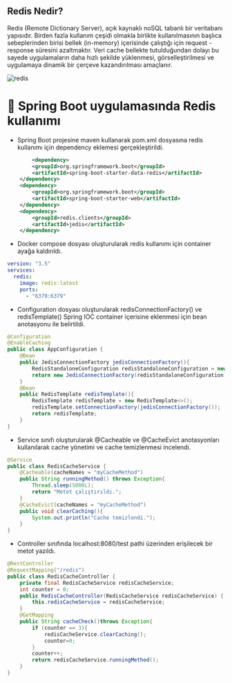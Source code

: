 ## Redis Nedir?

Redis (Remote Dictionary Server), açık kaynaklı noSQL tabanlı bir veritabanı yapısıdır. Birden fazla kullanım çeşidi olmakla birlikte kullanılmasının başlıca sebeplerinden birisi bellek (in-memory) içerisinde çalıştığı için request - response süresini azaltmaktır. Veri cache bellekte tutulduğundan dolayı bu sayede uygulamaların daha hızlı şekilde yüklenmesi, görselleştirilmesi ve uygulamaya dinamik bir çerçeve kazandırılması amaçlanır.

![redis](https://user-images.githubusercontent.com/91599453/224338938-6a49c685-2d54-451f-821a-6ebe8c9fd410.png)

# 🎯 Spring Boot uygulamasında Redis kullanımı

* Spring Boot projesine maven kullanarak pom.xml dosyasına redis kullanımı için dependency eklemesi gerçekleştirildi.

```xml
        <dependency>
		<groupId>org.springframework.boot</groupId>
		<artifactId>spring-boot-starter-data-redis</artifactId>
	</dependency>
	<dependency>
		<groupId>org.springframework.boot</groupId>
		<artifactId>spring-boot-starter-web</artifactId>
	</dependency>
	<dependency>
		<groupId>redis.clients</groupId>
		<artifactId>jedis</artifactId>
	</dependency>
```

* Docker compose dosyası oluşturularak redis kullanımı için container ayağa kaldırıldı.

```yml
version: "3.5"
services:
  redis:
    image: redis:latest
    ports:
      - "6379:6379"
```

* Configuration dosyası oluşturularak redisConnectionFactory() ve redisTemplate() Spring IOC container içerisine eklenmesi için bean anotasyonu ile belirtildi.

```java
@Configuration
@EnableCaching
public class AppConfiguration {
    @Bean
    public JedisConnectionFactory jedisConnectionFactory(){
        RedisStandaloneConfiguration redisStandaloneConfiguration = new RedisStandaloneConfiguration("localhost",6379);
        return new JedisConnectionFactory(redisStandaloneConfiguration);
    }
    @Bean
    public RedisTemplate redisTemplate(){
        RedisTemplate redisTemplate = new RedisTemplate<>();
        redisTemplate.setConnectionFactory(jedisConnectionFactory());
        return redisTemplate;
    }
}
```

* Service sınıfı oluşturularak @Cacheable ve @CacheEvict anotasyonları kullanılarak cache yönetimi ve cache temizlenmesi incelendi.

```java
@Service
public class RedisCacheService {
    @Cacheable(cacheNames = "myCacheMethod")
    public String runningMethod() throws Exception{
        Thread.sleep(5000L);
        return "Metot çalıştırıldı.";
    }
    @CacheEvict(cacheNames = "myCacheMethod")
    public void clearCaching(){
        System.out.println("Cache temizlendi.");
    }
}
```

* Controller sınıfında localhost:8080/test pathi üzerinden erişilecek bir metot yazıldı.

```java
@RestController
@RequestMapping("/redis")
public class RedisCacheController {
    private final RedisCacheService redisCacheService;
    int counter = 0;
    public RedisCacheController(RedisCacheService redisCacheService) {
        this.redisCacheService = redisCacheService;
    }
    @GetMapping
    public String cacheCheck()throws Exception{
        if (counter == 3){
            redisCacheService.clearCaching();
            counter=0;
        }
        counter++;
        return redisCacheService.runningMethod();
    }
}
```
